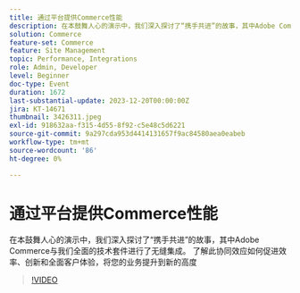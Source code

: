 ```yaml
---
title: 通过平台提供Commerce性能
description: 在本鼓舞人心的演示中，我们深入探讨了“携手共进”的故事，其中Adobe Commerce与我们全面的技术套件进行了无缝集成。 了解此协同效应如何促进效率、创新和全面客户体验，将您的业务提升到新的高度
solution: Commerce
feature-set: Commerce
feature: Site Management
topic: Performance, Integrations
role: Admin, Developer
level: Beginner
doc-type: Event
duration: 1672
last-substantial-update: 2023-12-20T00:00:00Z
jira: KT-14671
thumbnail: 3426311.jpeg
exl-id: 918632aa-f315-4d55-8f92-c5e48c5d6221
source-git-commit: 9a297cda953d4414131657f9ac84580aea0eabeb
workflow-type: tm+mt
source-wordcount: '86'
ht-degree: 0%

---
```


# 通过平台提供Commerce性能

在本鼓舞人心的演示中，我们深入探讨了“携手共进”的故事，其中Adobe Commerce与我们全面的技术套件进行了无缝集成。 了解此协同效应如何促进效率、创新和全面客户体验，将您的业务提升到新的高度

>[!VIDEO](https://video.tv.adobe.com/v/3426311/?learn=on)

